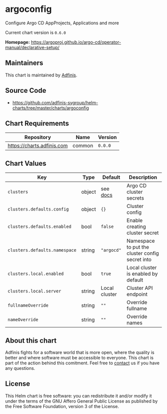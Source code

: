 argoconfig
==========
Configure Argo CD AppProjects, Applications and more

Current chart version is `0.6.0`


**Homepage:** <https://argoproj.github.io/argo-cd/operator-manual/declarative-setup/>


## Maintainers
This chart is maintained by [Adfinis](https://adfinis.com/?pk_campaign=github&pk_kwd=helm-charts).


## Source Code

* <https://github.com/adfinis-sygroup/helm-charts/tree/master/charts/argoconfig>


## Chart Requirements


| Repository | Name | Version |
|------------|------|---------|
| https://charts.adfinis.com | common | `0.0.0` |
## Chart Values


| Key | Type | Default | Description |
|-----|------|---------|-------------|
| `clusters` | object | see [docs](https://argoproj.github.io/argo-cd/operator-manual/declarative-setup/#clusters) | Argo CD cluster secrets |
| `clusters.defaults.config` | object | `{}` | Cluster config |
| `clusters.defaults.enabled` | bool | `false` | Enable creating cluster secret |
| `clusters.defaults.namespace` | string | `"argocd"` | Namespace to put the cluster config secret into |
| `clusters.local.enabled` | bool | `true` | Local cluster is enabled by default |
| `clusters.local.server` | string | Local cluster | Cluster API endpoint |
| `fullnameOverride` | string | `""` | Override fullname |
| `nameOverride` | string | `""` | Override names |

## About this chart

Adfinis fights for a software world that is more open, where the quality is
better and where software must be accessible to everyone. This chart
is part of the action behind this comitment. Feel free to
[contact](https://adfinis.com/kontakt/?pk_campaign=github&pk_kwd=helm-charts)
us if you have any questions.

## License

This Helm chart is free software: you can redistribute it and/or modify it under the terms
of the GNU Affero General Public License as published by the Free Software Foundation,
version 3 of the License.
